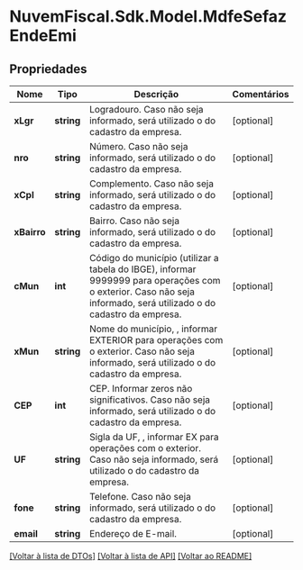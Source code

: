 # NuvemFiscal.Sdk.Model.MdfeSefazEndeEmi

## Propriedades

Nome | Tipo | Descrição | Comentários
------------ | ------------- | ------------- | -------------
**xLgr** | **string** | Logradouro.  Caso não seja informado, será utilizado o do cadastro da empresa. | [optional] 
**nro** | **string** | Número.  Caso não seja informado, será utilizado o do cadastro da empresa. | [optional] 
**xCpl** | **string** | Complemento.  Caso não seja informado, será utilizado o do cadastro da empresa. | [optional] 
**xBairro** | **string** | Bairro.  Caso não seja informado, será utilizado o do cadastro da empresa. | [optional] 
**cMun** | **int** | Código do município (utilizar a tabela do IBGE), informar 9999999 para operações com o exterior.  Caso não seja informado, será utilizado o do cadastro da empresa. | [optional] 
**xMun** | **string** | Nome do município, , informar EXTERIOR para operações com o exterior.  Caso não seja informado, será utilizado o do cadastro da empresa. | [optional] 
**CEP** | **int** | CEP.  Informar zeros não significativos.  Caso não seja informado, será utilizado o do cadastro da empresa. | [optional] 
**UF** | **string** | Sigla da UF, , informar EX para operações com o exterior.  Caso não seja informado, será utilizado o do cadastro da empresa. | [optional] 
**fone** | **string** | Telefone.  Caso não seja informado, será utilizado o do cadastro da empresa. | [optional] 
**email** | **string** | Endereço de E-mail. | [optional] 

[[Voltar à lista de DTOs]](../README.md#documentation-for-models) [[Voltar à lista de API]](../README.md#documentation-for-api-endpoints) [[Voltar ao README]](../README.md)

